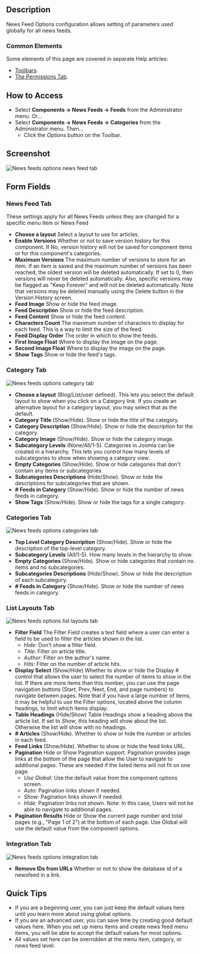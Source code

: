 <!-- Filename: Help4.x:News_Feed:_Options / Display title: News Feed: Options -->

## Description

News Feed Options configuration allows setting of parameters used
globally for all news feeds.

### Common Elements

Some elements of this page are covered in separate Help articles:

* [Toolbars](jdocmanual?article=help/common-elements/toolbars).
* [The Permissions Tab](jdocmanual?article=help/common-elements/edit-permissions).

## How to Access

- Select **Components → News Feeds → Feeds** from the
  Administrator menu. Or...
- Select **Components → News Feeds → Categories** from the
  Administrator menu. Then...
  - Click the *Options* button on the Toolbar.

## Screenshot

![News feeds options news feed tab](../../../en/images/news-feeds/news-feeds-options-news-feed-tab.png)

## Form Fields

### News Feed Tab

These settings apply for all News Feeds unless they are changed for a
specific menu item or News Feed

- **Choose a layout** Select a layout to use for articles.
- **Enable Versions** Whether or not to save version history
  for this component. If No, version history will not be saved for
  component items or for this component's categories.
- **Maximum Versions** The maximum number of versions to store for an
  item. If an item is saved and the maximum number of versions has been
  reached, the oldest version will be deleted automatically. If set to
  0, then versions will never be deleted automatically. Also, specific
  versions may be flagged as "Keep Forever" and will not be deleted
  automatically. Note that versions may be deleted manually using the
  Delete button in the Version History
  screen.
- **Feed Image** Show or hide the feed image.
- **Feed Description** Show or hide the feed description.
- **Feed Content** Show or hide the feed content.
- **Characters Count** The maximum number of characters to display for
  each feed. This is a way to limit the size of the feed.
- **Feed Display Order** The order in which to show the feeds.
- **First Image Float** Where to display the image on the page.
- **Second Image Float** Where to display the image on the page.
- **Show Tags** Show or hide the feed's tags.

### Category Tab

![News feeds options category tab](../../../en/images/news-feeds/news-feeds-options-category-tab.png)

- **Choose a layout** (Blog/List/user defined). This lets you select
  the default layout to show when you click on a Category link. If you
  create an alternative layout for a category layout, you may select
  that as the default.
- **Category Title** (Show/Hide). Show or hide the title of the
  category.
- **Category Description** (Show/Hide). Show or hide the description
  for the category.
- **Category Image** (Show/Hide). Show or hide the category image.
- **Subcategory Levels** (None/All/1-5). Categories in Joomla can be
  created in a hierarchy. This lets you control how many levels of
  subcategories to show when showing a category view.
- **Empty Categories** (Show/Hide). Show or hide categories that don't
  contain any items or subcategories.
- **Subcategories Descriptions** (Hide/Show). Show or hide the
  descriptions for subcategories that are shown.
- **\# Feeds in Category** (Show/Hide). Show or hide the number of news
  feeds in category.
- **Show Tags** (Show/Hide). Show or hide the tags for a single
  category.

### Categories Tab

![News feeds options categories tab](../../../en/images/news-feeds/news-feeds-options-categories-tab.png)

- **Top Level Category Description** (Show/Hide). Show or hide the
  description of the top-level category.
- **Subcategory Levels** (All/1-5). How many levels in the hierarchy to
  show.
- **Empty Categories** (Show/Hide). Show or hide categories that
  contain no items and no subcategories.
- **Subcategories Descriptions** (Hide/Show). Show or hide the
  description of each subcategory.
- **\# Feeds in Category** (Show/Hide). Show or hide the number of news
  feeds in category.

### List Layouts Tab

![News feeds options list layouts tab](../../../en/images/news-feeds/news-feeds-options-list-layouts-tab.png)

- **Filter Field** The Filter Field creates a text field where a user
  can enter a field to be used to filter the articles shown in the list.
    - *Hide:* Don't show a filter field.
    - *Title:* Filter on article title.
    - *Author:* Filter on the author's name.
    - *Hits:* Filter on the number of article hits.
- **Display Select** (Show/Hide) Whether to show or hide the Display \#
  control that allows the user to select the number of items to show in
  the list.
    If there are more items than this number, you can use the page
    navigation buttons (Start, Prev, Next, End, and page numbers) to
    navigate between pages. Note that if you have a large number of items,
    it may be helpful to use the Filter options, located above the column
    headings, to limit which items display.
- **Table Headings** (Hide/Show) Table Headings show a heading above
  the article list.
    If set to *Show*, this heading will show about the list. Otherwise the
    list will show with no headings.
- **\# Articles** (Show/Hide). Whether to show or hide the number or
  articles in each feed.
- **Feed Links** (Show/Hide). Whether to show or hide the feed links
  URL.
- **Pagination** Hide or Show Pagination support. Pagination provides
  page links at the bottom of the page that allow the User to navigate
  to additional pages. These are needed if the listed items will not fit
  on one page.
    - *Use Global:* Use the default value from the component options screen.
    - *Auto:* Pagination links shown if needed.
    - *Show:* Pagination links shown if needed.
    - *Hide:* Pagination links not shown. Note: In this case, Users will not
      be able to navigate to additional pages.
- **Pagination Results** Hide or Show the current page number and total
  pages (e.g., "Page 1 of 2") at the bottom of each page. Use Global
  will use the default value from the component options.

### Integration Tab

![News feeds options integration tab](../../../en/images/news-feeds/news-feeds-options-integration-tab.png)

- **Remove IDs from URLs** Whether or not to show the database id of a 
  newsfeed in a link.

## Quick Tips

- If you are a beginning user, you can just keep the default values here
  until you learn more about using global options.
- If you are an advanced user, you can save time by creating good
  default values here. When you set up menu items and create news feed
  menu items, you will be able to accept the default values for most
  options.
- All values set here can be overridden at the menu item, category, or
  news feed level.
